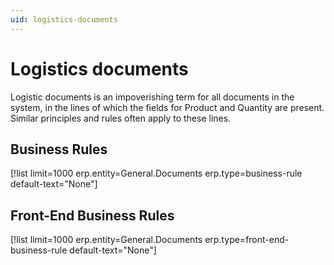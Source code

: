 ```yaml
---
uid: logistics-documents
---
```


# Logistics documents

Logistic documents is an impoverishing term for all documents in the system, in the lines of which the fields for Product and Quantity are present. 
Similar principles and rules often apply to these lines. 

## Business Rules

[!list limit=1000 erp.entity=General.Documents erp.type=business-rule default-text="None"]

## Front-End Business Rules

[!list limit=1000 erp.entity=General.Documents erp.type=front-end-business-rule default-text="None"]
